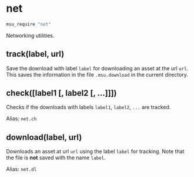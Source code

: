 
# net

```bash
msu_require "net"
```

Networking utilities.


## track(label, url)

Save the download with label `label` for downloading an asset at the url `url`. This saves the information in the file `.msu.download` in the current directory.


## check([label1 [, label2 [, ...]]])

Checks if the downloads with labels `label1`, `label2`, `...` are tracked.

Alias: `net.ch`


## download(label, url)

Downloads an asset at url `url` using the label `label` for tracking. Note that the file is **not** saved with the name `label`.

Alias: `net.dl`


